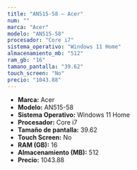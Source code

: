 ```yaml
---
title: "AN515-58 — Acer"
num: ""
marca: "Acer"
modelo: "AN515-58"
procesador: "Core i7"
sistema_operativo: "Windows 11 Home"
almacenamiento_mb: "512"
ram_gb: "16"
tamano_pantalla: "39.62"
touch_screen: "No"
precio: "1043.88"
---
```

<ul>
<li><strong>Marca:</strong> Acer</li>
<li><strong>Modelo:</strong> AN515-58</li>
<li><strong>Sistema Operativo:</strong> Windows 11 Home</li>
<li><strong>Procesador:</strong> Core i7 </li>
<li><strong>Tamaño de pantalla:</strong> 39.62</li>
<li><strong>Touch Screen:</strong> No</li>
<li><strong>RAM (GB):</strong> 16</li>
<li><strong>Almacenamiento (MB):</strong> 512</li>
<li><strong>Precio:</strong> 1043.88</li>
</ul>